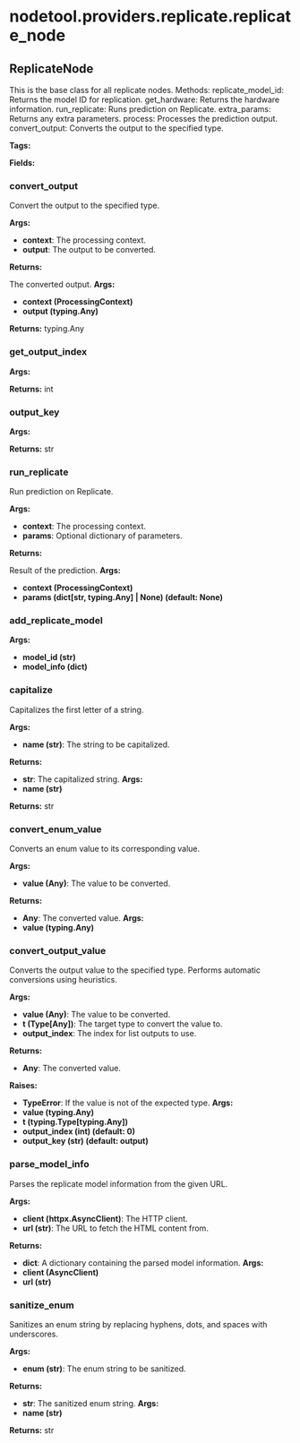 # nodetool.providers.replicate.replicate_node

## ReplicateNode

This is the base class for all replicate nodes.
Methods:
replicate_model_id: Returns the model ID for replication.
get_hardware: Returns the hardware information.
run_replicate: Runs prediction on Replicate.
extra_params: Returns any extra parameters.
process: Processes the prediction output.
convert_output: Converts the output to the specified type.

**Tags:** 

**Fields:**

### convert_output

Convert the output to the specified type.


**Args:**

- **context**: The processing context.
- **output**: The output to be converted.


**Returns:**

The converted output.
**Args:**
- **context (ProcessingContext)**
- **output (typing.Any)**

**Returns:** typing.Any

### get_output_index

**Args:**

**Returns:** int

### output_key

**Args:**

**Returns:** str

### run_replicate

Run prediction on Replicate.


**Args:**

- **context**: The processing context.
- **params**: Optional dictionary of parameters.


**Returns:**

Result of the prediction.
**Args:**
- **context (ProcessingContext)**
- **params (dict[str, typing.Any] | None) (default: None)**


### add_replicate_model

**Args:**
- **model_id (str)**
- **model_info (dict)**

### capitalize

Capitalizes the first letter of a string.


**Args:**

- **name (str)**: The string to be capitalized.


**Returns:**

- **str**: The capitalized string.
**Args:**
- **name (str)**

**Returns:** str

### convert_enum_value

Converts an enum value to its corresponding value.


**Args:**

- **value (Any)**: The value to be converted.


**Returns:**

- **Any**: The converted value.
**Args:**
- **value (typing.Any)**

### convert_output_value

Converts the output value to the specified type.
Performs automatic conversions using heuristics.


**Args:**

- **value (Any)**: The value to be converted.
- **t (Type[Any])**: The target type to convert the value to.
- **output_index**: The index for list outputs to use.


**Returns:**

- **Any**: The converted value.


**Raises:**

- **TypeError**: If the value is not of the expected type.
**Args:**
- **value (typing.Any)**
- **t (typing.Type[typing.Any])**
- **output_index (int) (default: 0)**
- **output_key (str) (default: output)**

### parse_model_info

Parses the replicate model information from the given URL.


**Args:**

- **client (httpx.AsyncClient)**: The HTTP client.
- **url (str)**: The URL to fetch the HTML content from.


**Returns:**

- **dict**: A dictionary containing the parsed model information.
**Args:**
- **client (AsyncClient)**
- **url (str)**

### sanitize_enum

Sanitizes an enum string by replacing hyphens, dots, and spaces with underscores.


**Args:**

- **enum (str)**: The enum string to be sanitized.


**Returns:**

- **str**: The sanitized enum string.
**Args:**
- **name (str)**

**Returns:** str

